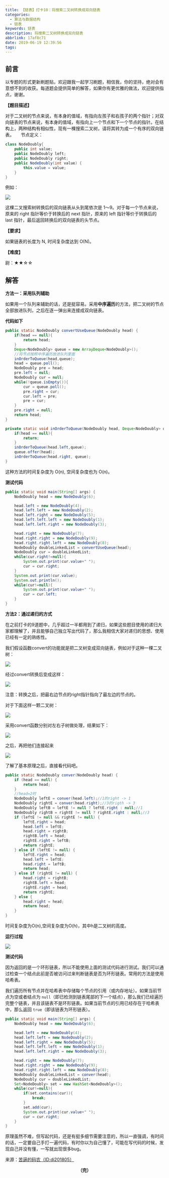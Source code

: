 ```yaml
---
title: 【链表】打卡10：将搜索二叉树转换成双向链表
categories:
  - 算法与数据结构
  - 链表
keywords: 链表
description: 将搜索二叉树转换成双向链表
abbrlink: 17af8c71
date: 2019-06-19 12:39:56
tags:
---
```


## 前言

以专题的形式更新刷题贴，欢迎跟我一起学习刷题，相信我，你的坚持，绝对会有意想不到的收获。每道题会提供简单的解答，如果你有更优雅的做法，欢迎提供指点，谢谢。

<!--more-->

**【题目描述】**

对于二叉树的节点来说，有本身的值域，有指向左孩子和右孩子的两个指针；对双向链表的节点来说，有本身的值域，有指向上一个节点和下一个节点的指针。在结构上，两种结构有相似性，现有一棵搜索二叉树，请将其转为成一个有序的双向链表。
　
节点定义：

```java
class NodeDoubly{
    public int value;
    public NodeDoubly left;
    public NodeDoubly right;
    public NodeDoubly(int value) {
        this.value = value;
    }
}
```

例如：

![](http://ww1.sinaimg.cn/large/75a4a8eegy1g46d7bz941j209f09bweq.jpg)

这棵二叉搜索树转换后的双向链表从头到尾依次是 1～9。对于每一个节点来说，原来的 right 指针等价于转换后的 next 指针，原来的 left 指针等价于转换后的 last 指针，最后返回转换后的双向链表的头节点。

**【要求】**

如果链表的长度为 N, 时间复杂度达到 O(N)。

**【难度】**

尉：★★☆☆

## 解答

**方法一：采用队列辅助**

如果用一个队列来辅助的话，还是挺容易。采用**中序遍历**的方法，把二叉树的节点全部放进队列，之后在逐一弹出来连接成双向链表。

**代码如下**

```java
public static NodeDoubly convertUseQueue(NodeDoubly head) {
    if(head == null){
        return head;
    }
    Deque<NodeDoubly> queue = new ArrayDeque<NodeDoubly>();
    //将节点按照中序遍历放进队列里面
    inOrderToQueue(head,queue);
    head = queue.poll();
    NodeDoubly pre = head;
    pre.left = null;
    NodeDoubly cur = null;
    while(!queue.isEmpty()){
        cur = queue.poll();
        pre.right = cur;
        cur.left = pre;
        pre = cur;
    }
    pre.right = null;
    return head;
}

private static void inOrderToQueue(NodeDoubly head, Deque<NodeDoubly> queue) {
    if(head == null){
        return;
    }
    inOrderToQueue(head.left,queue);
    queue.offer(head);
    inOrderToQueue(head.right, queue);
}
```

这种方法的时间复杂度为 O(n), 空间复杂度也为 O(n)。

**测试代码**

~~~java
public static void main(String[] args) {
    NodeDoubly head = new NodeDoubly(6);

    head.left = new NodeDoubly(4);
    head.left.left = new NodeDoubly(2);
    head.left.right = new NodeDoubly(5);
    head.left.left.left = new NodeDoubly(1);
    head.left.left.right = new NodeDoubly(3);

    head.right = new NodeDoubly(7);
    head.right.right = new NodeDoubly(9);
    head.right.right.left = new NodeDoubly(8);
    NodeDoubly doubleLinkedList = convertUseQueue(head);
    NodeDoubly cur = doubleLinkedList;
    while(cur.right!=null){
        System.out.print(cur.value+" ");
        cur = cur.right;
    }
    System.out.print(cur.value);
    System.out.println();
    while(cur!=null){
        System.out.print(cur.value+" ");
        cur = cur.left;
    }
}
~~~



**方法2：通过递归的方式**

在之前打卡的9道题中，几乎超过一半都用到了递归，如果这些题目使用的递归大家都理解了，并且能够自己独立写出代码了，那么我相信大家对递归的思想、使用已经有一定的熟练性。

我们假设函数convert的功能就是把二叉树变成双向链表，例如对于这种一棵二叉树：

![](http://ww1.sinaimg.cn/large/75a4a8eegy1g46dlshfvqj20es08jmye.jpg)

经过convert转换后变成这样：

![](http://ww1.sinaimg.cn/large/75a4a8eegy1g46dm1uxydj20h1058wfo.jpg)

注意：转换之后，把最右边节点的right指针指向了最左边的节点的。

对于下面这样一颗二叉树：

![](http://ww1.sinaimg.cn/large/75a4a8eegy1g46dmlqacqj20ka08uq4o.jpg)

采用convert函数分别对左右子树做处理，结果如下：

![](http://ww1.sinaimg.cn/large/75a4a8eegy1g46dn79tevj20mo03ymyd.jpg)

之后，再把他们连接起来

![](http://ww1.sinaimg.cn/large/75a4a8eegy1g46dnkkutej20le02yjs9.jpg)

了解了基本原理之后，直接看代码吧。

```java
public static NodeDoubly conver(NodeDoubly head) {
    if (head == null) {
        return head;
    }
    //head=2时
    NodeDoubly leftE = conver(head.left);//1的right -> 1
    NodeDoubly rightE = conver(head.right);//3的rigth -> 3
    NodeDoubly leftB = leftE != null ? leftE.right : null;//1
    NodeDoubly rightB = rightE != null ? rightE.right : null;//3
    if (leftE != null && rightE != null) {
        leftE.right = head;
        head.left = leftE;
        head.right = rightB;
        rightB.left = head;
        rightE.right = leftB;
        return rightE;
    } else if (leftE != null) {
        leftE.right = head;
        head.left = leftE;
        head.right = leftB;
        return head;
    } else if (rightE != null) {
        head.right = rightB;
        rightB.left = head;
        rightE.right = head;
        return rightE;
    } else {
        head.right = head;
        return head;
    }
}
```

时间复杂度为O(n),空间复杂度为O(h)，其中h是二叉树的高度。

**运行过程**

![](http://ww1.sinaimg.cn/large/75a4a8eegy1g47dwd6g4pj20tl0c4aal.jpg)

**测试代码**

因为返回的是一个环形链表，所以不能使用上面的测试代码进行测试。我们可以通过检查一个结点此前是否被访问过来判断链表是否为环形链表。常用的方法是使用哈希表。

我们遍历所有节点并在哈希表中存储每个节点的引用（或内存地址）。如果当前节点为空或者结点为 `null`（即已检测到链表尾部的下一个结点），那么我们已经遍历完整个链表，并且该链表不是环形链表。如果当前节点的引用已经存在于哈希表中，那么返回 `true`（即该链表为环形链表）。

~~~java
public static void main(String[] args) {
    NodeDoubly head = new NodeDoubly(6);

    head.left = new NodeDoubly(4);
    head.left.left = new NodeDoubly(2);
    head.left.right = new NodeDoubly(5);
    head.left.left.left = new NodeDoubly(1);
    head.left.left.right = new NodeDoubly(3);

    head.right = new NodeDoubly(7);
    head.right.right = new NodeDoubly(9);
    head.right.right.left = new NodeDoubly(8);
    NodeDoubly doubleLinkedList = conver(head);
    NodeDoubly cur = doubleLinkedList;
    Set<NodeDoubly> set = new HashSet<NodeDoubly>();
    while(cur!=null){
        if(set.contains(cur)){
            break;
        }
        set.add(cur);
        System.out.print(cur.value+" ");
        cur = cur.right;
    }
}
~~~

原理虽然不难，但写起代码，还是有挺多细节需要注意的，所以一直强调，有时间的话，一定要自己手打一遍代码，有时你以为自己懂了，可能在写代码的时候，发现自己并没有懂，一写就出现很多bug。

来源：[苦逼的码农（ID:di201805）](<https://mp.weixin.qq.com/s?__biz=Mzg2NzA4MTkxNQ==&mid=2247485159&idx=2&sn=64cf27ce9295ed251dd51f3af9924716&chksm=ce404d33f937c42588f8f2f981d1603735ee0fdc87ae2929afc1a218684a18d723918d9b40fd&scene=21#wechat_redirect>)

<center style="font-weight:bold">（完）</center>